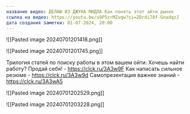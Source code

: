 ```yaml
---
название видео: ДЕЛАЮ ИЗ ДЖУНА МИДЛА Как понять этот айти рынок
ссылка на видео: https://youtu.be/u9P5zrMZvqw?si=2Drdi78f-GnadqzJ
дата создания заметки: 01-07-2024, 20:00
---
```

![[Pasted image 20240701201418.png]]

![[Pasted image 20240701201745.png]]

Трилогия статей по поиску работы в этом вашем ойти:
Хочешь найти работу? Продай себя! - https://clck.ru/3A3w9F
Как написать сильное резюме - https://clck.ru/3A3w9d
Самопрезентация важнее знаний - https://clck.ru/3A3wA5

![[Pasted image 20240701202529.png]]

![[Pasted image 20240701203228.png]]

